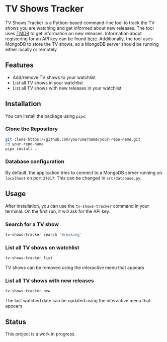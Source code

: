 # TV Shows Tracker

TV Shows Tracker is a Python-based command-line tool to track the TV shows you are watching and get informed about new releases. The tool uses [TMDB](https://www.themoviedb.org) to get information on new releases. Information about registering for an API key can be found [here](https://developer.themoviedb.org/docs/getting-started). Additionally, the tool uses MongoDB to store the TV shows, so a MongoDB server should be running either locally or remotely.

## Features

- Add/remove TV shows to your watchlist
- List all TV shows in your watchlist
- List all TV shows with new releases in your watchlist

## Installation

You can install the package using `pipx`:

### Clone the Repository

```sh
git clone https://github.com/yourusername/your-repo-name.git
cd your-repo-name
pipx install .
```

### Database configuration
By default, the application tries to connect to a MongoDB server running on `localhost` on port `27017`. This can be changed in `src/database.py`.

## Usage

After installation, you can use the `tv-shows-tracker` command in your terminal. On the first run, it will ask for the API key.

### Search for a TV show

```sh
tv-shows-tracker search 'Breaking'
```

### List all TV shows on watchlist
```sh
tv-shows-tracker list
```
TV shows can be removed using the interactive menu that appears

### List all TV shows with new releases
```sh
tv-shows-tracker new
```
The last watched date can be updated using the interactive menu that appears

## Status
This project is a work in progress.
